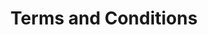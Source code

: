 ---
title: Terms and Conditions
linktitle: Terms and Conditions
toc: true
type: book
menu:
  mathematics:
    parent: About
    weight: 50
---